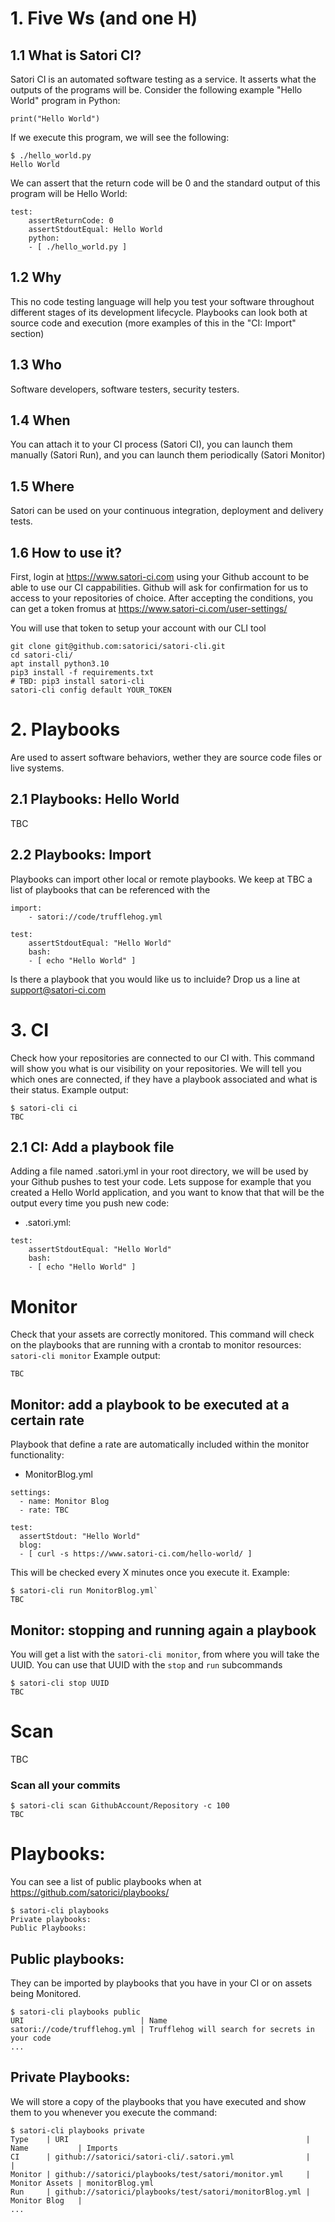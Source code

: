 # 1. Five Ws (and one H)

## 1.1 What is Satori CI?
Satori CI is an automated software testing as a service. It asserts what the outputs of the programs will be. Consider the following example "Hello World" program in Python:
```
print("Hello World")
```

If we execute this program, we will see the following:
```
$ ./hello_world.py
Hello World
```

We can assert that the return code will be 0 and the standard output of this program will be Hello World:
```
test:
    assertReturnCode: 0
    assertStdoutEqual: Hello World
    python:
    - [ ./hello_world.py ]
```

## 1.2 Why
This no code testing language will help you test your software throughout different stages of its development lifecycle. Playbooks can look both at source code and execution (more examples of this in the "CI: Import" section)

## 1.3 Who
Software developers, software testers, security testers.

## 1.4 When
You can attach it to your CI process (Satori CI), you can launch them manually (Satori Run), and you can launch them periodically (Satori Monitor)

## 1.5 Where
Satori can be used on your continuous integration, deployment and delivery tests.

## 1.6 How to use it?
First, login at https://www.satori-ci.com using your Github account to be able to use our CI cappabilities. Github will ask for confirmation for us to access to your repositories of choice. After accepting the conditions, you can get a token fromus at https://www.satori-ci.com/user-settings/ 

You will use that token to setup your account with our CLI tool
```
git clone git@github.com:satorici/satori-cli.git
cd satori-cli/
apt install python3.10
pip3 install -f requirements.txt
# TBD: pip3 install satori-cli
satori-cli config default YOUR_TOKEN
```

# 2. Playbooks
Are used to assert software behaviors, wether they are source code files or live systems.

## 2.1 Playbooks: Hello World
TBC 

## 2.2 Playbooks: Import 
Playbooks can import other local or remote playbooks. We keep at TBC a list of playbooks that can be referenced with the 
```
import:
    - satori://code/trufflehog.yml

test:
    assertStdoutEqual: "Hello World"
    bash:
    - [ echo "Hello World" ]
```
Is there a playbook that you would like us to incluide? Drop us a line at support@satori-ci.com

# 3. CI
Check how your repositories are connected to our CI with. This command will show you what is our visibility on your repositories. We will tell you which ones are connected, if they have a playbook associated and what is their status.
Example output:
```
$ satori-cli ci
TBC
```

## 2.1 CI: Add a playbook file
Adding a file named .satori.yml in your root directory, we will be used by your Github pushes to test your code. Lets suppose for example that you created a Hello World application, and you want to know that that will be the output every time you push new code:
- .satori.yml:
```
test:
    assertStdoutEqual: "Hello World"
    bash:
    - [ echo "Hello World" ]
```

# Monitor
Check that your assets are correctly monitored. This command will check on the playbooks that are running with a crontab to monitor resources:
`satori-cli monitor`
Example output:
```
TBC
```

## Monitor: add a playbook to be executed at a certain rate
Playbook that define a rate are automatically included within the monitor functionality:

- MonitorBlog.yml
```
settings:
  - name: Monitor Blog
  - rate: TBC

test:
  assertStdout: "Hello World"
  blog:
  - [ curl -s https://www.satori-ci.com/hello-world/ ]
```

This will be checked every X minutes once you execute it. Example:
```
$ satori-cli run MonitorBlog.yml`
TBC
```

## Monitor: stopping and running again a playbook
You will get a list with the `satori-cli monitor`, from where you will take the UUID. You can use that UUID with the `stop` and `run` subcommands
```
$ satori-cli stop UUID
TBC
```

# Scan 
TBC

### Scan all your commits
```
$ satori-cli scan GithubAccount/Repository -c 100
TBC
```

# Playbooks:
You can see a list of public playbooks when at https://github.com/satorici/playbooks/
```
$ satori-cli playbooks
Private playbooks:
Public Playbooks:
```

## Public playbooks:
They can be imported by playbooks that you have in your CI or on assets being Monitored. 
```
$ satori-cli playbooks public
URI                          | Name                                            
satori://code/trufflehog.yml | Trufflehog will search for secrets in your code 
...
```

## Private Playbooks:
We will store a copy of the playbooks that you have executed and show them to you whenever you execute the command:
```
$ satori-cli playbooks private
Type    | URI                                                     | Name           | Imports
CI      | github://satorici/satori-cli/.satori.yml                |                |
Monitor | github://satorici/playbooks/test/satori/monitor.yml     | Monitor Assets | monitorBlog.yml
Run     | github://satorici/playbooks/test/satori/monitorBlog.yml | Monitor Blog   |
...
```

